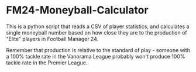 # FM24-Moneyball-Calculator

This is a python script that reads a CSV of player statistics, and calculates a single moneyball number based on how close they are to the production of "Elite" players in Football Manager 24.

Remember that production is relative to the standard of play - someone with a 100% tackle rate in the Vanorama League probably won't produce 100% tackle rate in the Premier League.
